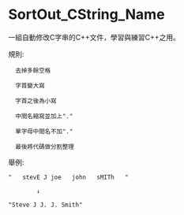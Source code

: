 # SortOut_CString_Name
一組自動修改C字串的C++文件，學習與練習C++之用。


規則:
```
  去掉多餘空格
  
  字首變大寫
  
  字首之後為小寫
  
  中間名縮寫並加上"."
  
  單字母中間名不加"." 
  
  最後將代碼做分割整理
  ```

舉例:
```
"   stevE J joe   john   sMITh   "

        ↓
        
"Steve J J. J. Smith"
```
